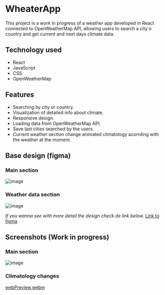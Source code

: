 # WheaterApp
 
This project is a work in progress of a weather app developed in React connected to OpenWeatherMap API, allowing users to search a city o country and get current and next days climate data.

## Technology used
- React
- JavaScript
- CSS
- OpenWeatherMap

## Features

- Searching by city or country.
- Visualization of detailed info about climate.
- Responsive design.
- Loading data from OpenWeatherMap API.
- Save last cities searched by the users.
- Current weather section change animated climatology acorrding with the weather at the moment.

## Base design (figma)
### Main section
![image](https://github.com/user-attachments/assets/8b67f866-70b2-4a93-943d-d5e3750a64b0)

### Weather data section
![image](https://github.com/user-attachments/assets/39105b29-d47b-4538-a3c5-a9463f2cb1ac)

*If you wanna see with more detail the design check de link below.*
[Link to figma](https://www.figma.com/design/pSgGVEahi9NC4sHNLCRxDw/WeatherAPP?node-id=0-1&t=gGNITcmUsW9A7Jmk-1)

## Screenshots (Work in progress)

### Main section
![image](https://github.com/user-attachments/assets/4756b7c2-7554-4b78-836b-2b90e1831204)

### Climatology changes

[webPreview.webm](https://github.com/user-attachments/assets/577a36e3-c05e-4b00-b992-dded4337f892)


